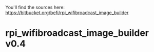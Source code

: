 You'll find the sources here: https://bitbucket.org/befi/rpi_wifibroadcast_image_builder

# rpi_wifibroadcast_image_builder v0.4
